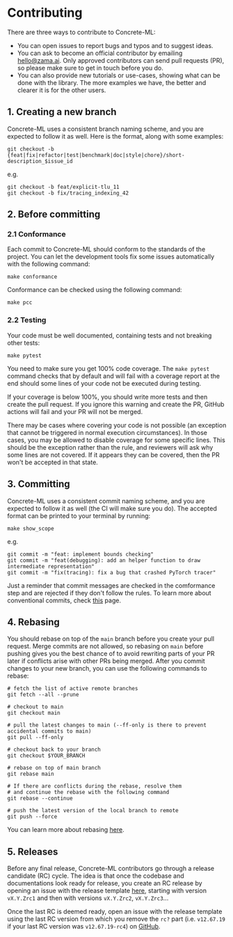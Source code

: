 # Contributing

There are three ways to contribute to Concrete-ML:

- You can open issues to report bugs and typos and to suggest ideas.
- You can ask to become an official contributor by emailing [hello@zama.ai](mailto:hello@zama.ai). Only approved contributors can send pull requests (PR), so please make sure to get in touch before you do.
- You can also provide new tutorials or use-cases, showing what can be done with the library. The more examples we have, the better and clearer it is for the other users.

## 1. Creating a new branch

Concrete-ML uses a consistent branch naming scheme, and you are expected to follow it as well. Here is the format, along with some examples:

```shell
git checkout -b {feat|fix|refactor|test|benchmark|doc|style|chore}/short-description_$issue_id
```

e.g.

```shell
git checkout -b feat/explicit-tlu_11
git checkout -b fix/tracing_indexing_42
```

## 2. Before committing

### 2.1 Conformance

Each commit to Concrete-ML should conform to the standards of the project. You can let the development tools fix some issues automatically with the following command:

```shell
make conformance
```

Conformance can be checked using the following command:

```shell
make pcc
```

### 2.2 Testing

Your code must be well documented, containing tests and not breaking other tests:

```shell
make pytest
```

You need to make sure you get 100% code coverage. The `make pytest` command checks that by default and will fail with a coverage report at the end should some lines of your code not be executed during testing.

If your coverage is below 100%, you should write more tests and then create the pull request. If you ignore this warning and create the PR, GitHub actions will fail and your PR will not be merged.

There may be cases where covering your code is not possible (an exception that cannot be triggered in normal execution circumstances). In those cases, you may be allowed to disable coverage for some specific lines. This should be the exception rather than the rule, and reviewers will ask why some lines are not covered. If it appears they can be covered, then the PR won't be accepted in that state.

## 3. Committing

Concrete-ML uses a consistent commit naming scheme, and you are expected to follow it as well (the CI will make sure you do). The accepted format can be printed to your terminal by running:

```shell
make show_scope
```

e.g.

```shell
git commit -m "feat: implement bounds checking"
git commit -m "feat(debugging): add an helper function to draw intermediate representation"
git commit -m "fix(tracing): fix a bug that crashed PyTorch tracer"
```

Just a reminder that commit messages are checked in the comformance step and are rejected if they don't follow the rules. To learn more about conventional commits, check [this](https://www.conventionalcommits.org/en/v1.0.0/) page.

## 4. Rebasing

You should rebase on top of the `main` branch before you create your pull request. Merge commits are not allowed, so rebasing on `main` before pushing gives you the best chance of to avoid rewriting parts of your PR later if conflicts arise with other PRs being merged. After you commit changes to your new branch, you can use the following commands to rebase:

```shell
# fetch the list of active remote branches
git fetch --all --prune

# checkout to main
git checkout main

# pull the latest changes to main (--ff-only is there to prevent accidental commits to main)
git pull --ff-only

# checkout back to your branch
git checkout $YOUR_BRANCH

# rebase on top of main branch
git rebase main

# If there are conflicts during the rebase, resolve them
# and continue the rebase with the following command
git rebase --continue

# push the latest version of the local branch to remote
git push --force
```

You can learn more about rebasing [here](https://git-scm.com/docs/git-rebase).

## 5. Releases

Before any final release, Concrete-ML contributors go through a release candidate (RC) cycle. The idea is that once the codebase and documentations look ready for release, you create an RC release by opening an issue with the release template [here](https://github.com/zama-ai/concrete-ml-internal/issues/new?assignees=%5C%5C&labels=%5C%5C&template=release.md), starting with version `vX.Y.Zrc1` and then with versions `vX.Y.Zrc2`, `vX.Y.Zrc3`...

Once the last RC is deemed ready, open an issue with the release template using the last RC version from which you remove the `rc?` part (i.e. `v12.67.19` if your last RC version was `v12.67.19-rc4`) on [GitHub](https://github.com/zama-ai/concrete-ml-internal/issues/new?assignees=%5C%5C&labels=%5C%5C&template=release.md).
